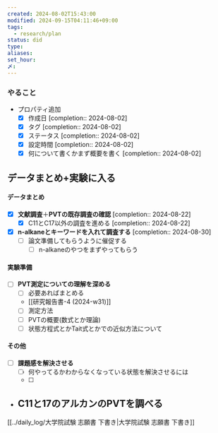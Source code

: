 ```yaml
---
created: 2024-08-02T15:43:00
modified: 2024-09-15T04:11:46+09:00
tags:
  - research/plan
status: did
type: 
aliases: 
set_hour: 
〆: 
---
```

### やること
- プロパティ追加
	- [x] 作成日  [completion:: 2024-08-02]
	- [x] タグ  [completion:: 2024-08-02]
	- [x] ステータス  [completion:: 2024-08-02]
	- [x] 設定時間  [completion:: 2024-08-02]
	- [x] 何について書くかまず概要を書く  [completion:: 2024-08-02]
## データまとめ+実験に入る
#### データまとめ
- [x] **文献調査**＋**PVTの既存調査の確認**  [completion:: 2024-08-22]
	- [x] C11とC17以外の調査を進める  [completion:: 2024-08-22]
- [x] **n-alkaneとキーワードを入れて調査する**  [completion:: 2024-08-30]
	- [ ] 論文準備してもらうように催促する
		- [ ] n-alkaneのやつをまずやってもらう
#### 実験準備
- [ ] **PVT測定についての理解を深める**
	- [ ] 必要あればまとめる
	- [[研究報告書-4 (2024-w31)]]
	- [ ] 測定方法
	- [ ] PVTの概要(数式とか理論)
	- [ ] 状態方程式とかTait式とかでの近似方法について
#### その他
- [ ] **課題感を解決させる**
	- [ ] 何やってるかわからなくなっている状態を解決させるには
	- [ ] 
## 
- C11と17のアルカンのPVTを調べる
	- 
[[../daily_log/大学院試験 志願書 下書き|大学院試験 志願書 下書き]]